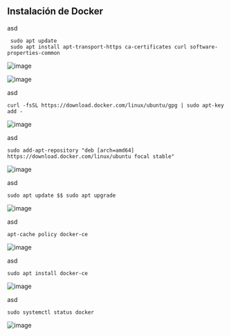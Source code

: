 ## Instalación de Docker

asd
```
 sudo apt update
 sudo apt install apt-transport-https ca-certificates curl software-properties-common
```
![image](https://github.com/user-attachments/assets/91e4d404-494a-4a1d-a75f-33faed990474)

![image](https://github.com/user-attachments/assets/cad553ad-24b8-4d57-86b9-6d44e858fbcc)

asd
```
curl -fsSL https://download.docker.com/linux/ubuntu/gpg | sudo apt-key add -
```
![image](https://github.com/user-attachments/assets/19691a2d-5c05-47a8-bd9a-f535c30644fc)

asd
```
sudo add-apt-repository "deb [arch=amd64] https://download.docker.com/linux/ubuntu focal stable"
```
![image](https://github.com/user-attachments/assets/ada6cdf0-8422-4c1a-a708-14195dc36c19)

asd
```
sudo apt update $$ sudo apt upgrade
```
![image](https://github.com/user-attachments/assets/fbe7b7b2-7b67-44fb-b51d-8dd6bcd4b88e)

asd
```
apt-cache policy docker-ce
```
![image](https://github.com/user-attachments/assets/28946553-4e70-407e-8c50-65cc6df6c57e)

asd
```
sudo apt install docker-ce
```
![image](https://github.com/user-attachments/assets/82cfb995-c4df-4441-b766-39f292f08c57)

asd
```
sudo systemctl status docker
```
![image](https://github.com/user-attachments/assets/d41892c9-8993-4ef8-9f97-2c31882b588f)
